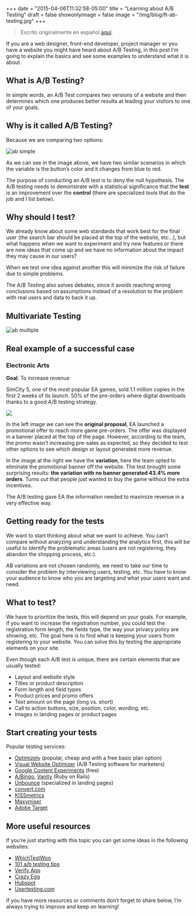 +++
date = "2015-04-06T11:32:58-05:00"
title = "Learning about A/B Testing"
draft = false
showonlyimage = false
image = "/img/blog/ft-ab-testing.jpg"
+++

> Escrito originalmente en español [aquí](http://frontendlabs.io/2435--que-es-ab-testing).

If you are a web designer, front-end developer, project manager or you have a website you might have heard about A/B Testing, in this post I’m going to explain the basics and see some examples to understand what it is about.

## What is A/B Testing?

In simple words, an A/B Test compares two versions of a website and then determines which one produces better results at leading your visitors to one of your goals.

## Why is it called A/B Testing?

Because we are comparing two options:

![ab simple](/img/blog/ab-simple.png)

As we can see in the image above, we have two similar scenarios in which the variable is the button’s color and it changes from blue to red.

The purpose of conducting an A/B test is to deny the null hypothesis. The A/B testing needs to demonstrate with a statistical significance that the **test** is an improvement over the **control** (there are specialized tools that do the job and I list below).

## Why should I test?

We already know about some web standards that work best for the final user (the search bar should be placed at the top of the website, etc…), but what happens when we want to experiment and try new features or there are new ideas that come up and we have no information about the impact they may cause in our users?

When we test one idea against another this will minimize the risk of failure due to simple problems.

The A/B Testing also solves debates, since it avoids reaching wrong conclusions based on assumptions instead of a resolution to the problem with real users and data to back it up.



## Multivariate Testing
![ab multiple](/img/blog/ab-multiple.png)

## Real example of a successful case

### Electronic Arts

**Goal**: To increase revenue

SimCity 5, one of  the most popular EA games, sold 1.1 million copies in the first 2 weeks of its launch. 50% of the pre-orders where digital downloads thanks to a good A/B testing strategy.

<img src="/img/blog/simcity_original.jpg" data-action="zoom">


In the left image we can see the **original proposal**, EA launched a promotional offer to reach more game pre-orders. The offer was displayed in a banner placed at the top of the page. However, according to the team, the promo wasn’t increasing pre-sales as expected, so they decided to test other options to see which design or layout generated more revenue.

In the image at the right we have the **variation**, here the team opted to eliminate the promotional banner off the website. The test brought some surprising results: **the variation with no banner generated 43.4% more orders**. Turns out that people just wanted to buy the game without the extra incentives.

The A/B testing gave EA the information needed to maximize revenue in a very effective way.


## Getting ready for the tests

We want to start thinking about what we want to achieve. You can’t compare without analyzing and understanding the analytics first, this will be useful to identify the problematic areas (users are not registering, they abandon the shopping process, etc.).

AB variations are not chosen randomly, we need to take our time to consider the problem by interviewing users, testing, etc. You have to know your audience to know who you are targeting and what your users want and need.

## What to test?

We have to prioritize the tests, this will depend on your goals. For example, if you want to increase the registration number, you could test the registration form length, the fields type, the way your privacy policy are showing, etc. The goal here is to find what is keeping your users from registering to your website. You can solve this by testing the appropriate elements on your site.

Even though each A/B test is unique, there are certain elements that are usually tested:

* Layout and website style
* Titles or product description
* Form length and field types
* Product prices and promo offers
* Text amount on the page (long vs. short)
* Call to action buttons, size, position, color, wording, etc.
* Images in landing pages or product pages

## Start creating your tests

Popular testing services:

* [Optimizely](https://www.optimizely.com/) (popular, cheap and with a free basic plan option)
* [Visual Website Optimizer](https://vwo.com/) (A/B Testing software for marketers)
* [Google Content Experiments](https://support.google.com/analytics/answer/1745149) (free)
* [A/Bingo](https://www.bingocardcreator.com/abingo), [Vanity](http://vanity.labnotes.org/) (Ruby on Rails)
* [Unbounce](http://unbounce.com/) (specialized in landing pages)
* [convert.com](http://www.convert.com/)
* [KISSmetrics](https://www.kissmetrics.com/)
* [Maxymiser](https://www.maxymiser.com/)
* [Adobe Target](http://www.adobe.com/la/solutions/testing-targeting.html)

## More useful resources

If you’re just starting with this topic you can get some ideas in the following websites:

* [WhichTestWon](https://whichtestwon.com/)
* [101 a/b testing tips](http://www.conversion-rate-experts.com/cro-tips/)
* [Verify App](http://verifyapp.com/)
* [Crazy Egg](http://www.crazyegg.com/)
* [Hubspot](http://hubspot.com/)
* [Usertesting.com](http://www.usertesting.com/)

If you have more resources or comments don’t forget to share below, I’m always trying to improve and keep on learning!